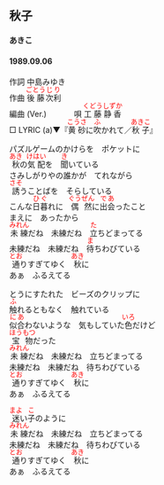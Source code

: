 <style type="text/css">
	ruby{
	    ruby-position: over;
	}
	ruby > rt{font-size: 12px;color:red;}
	p{font:16px;font-size: '楷体'}
</style>
## 秋子
#### あきこ
#### 1989.09.06


作詞     中島みゆき  
作曲      <ruby><rb>後藤</rb><rp>(</rp><rt>ごとう</rt><rp>)</rp></ruby><ruby><rb>次</rb><rp>(</rp><rt>じ</rt><rp>)</rp></ruby><ruby><rb>利</rb><rp>(</rp><rt>り</rt><rp>)</rp></ruby>  
編曲 (Ver.) 　　　 
唄       <ruby><rb>工藤</rb><rp>(</rp><rt>くどう</rt><rp>)</rp></ruby><ruby><rb>静香</rb><rp>(</rp><rt>しずか</rt><rp>)</rp></ruby>  
□ LYRIC (a)▼『<ruby><rb>黄砂</rb><rp>(</rp><rt>こうさ</rt><rp>)</rp></ruby>に<ruby><rb>吹</rb><rp>(</rp><rt>ふ</rt><rp>)</rp></ruby>かれて／<ruby><rb>秋子</rb><rp>(</rp><rt>あきこ</rt><rp>)</rp></ruby>』　　　  
  
  
パズルゲームのかけらを　ポケットに  
<ruby><rb>秋</rb><rp>(</rp><rt>あき</rt><rp>)</rp></ruby>の<ruby><rb>気配</rb><rp>(</rp><rt>けはい</rt><rp>)</rp></ruby>を　<ruby><rb>聞</rb><rp>(</rp><rt>き</rt><rp>)</rp></ruby>いている  
さみしがりやの誰かが　てれながら  
<ruby><rb>誘</rb><rp>(</rp><rt>さそ</rt><rp>)</rp></ruby>うことばを　そらしている  
こんな<ruby><rb>日暮</rb><rp>(</rp><rt>ひぐ</rt><rp>)</rp></ruby>れに　<ruby><rb>偶然</rb><rp>(</rp><rt>ぐうぜん</rt><rp>)</rp></ruby>に<ruby><rb>出会</rb><rp>(</rp><rt>であ</rt><rp>)</rp></ruby>ったこと  
まえに　あったから  
<ruby><rb>未練</rb><rp>(</rp><rt>みれん</rt><rp>)</rp></ruby>だね　未練だね　<ruby><rb>立</rb><rp>(</rp><rt>た</rt><rp>)</rp></ruby>ちどまってる  
未練だね　未練だね　<ruby><rb>待</rb><rp>(</rp><rt>ま</rt><rp>)</rp></ruby>ちわびている  
<ruby><rb>通</rb><rp>(</rp><rt>とお</rt><rp>)</rp></ruby>りすぎてゆく　<ruby><rb>秋</rb><rp>(</rp><rt>あき</rt><rp>)</rp></ruby>に  
あぁ　ふるえてる  
  
とうにすたれた　ビーズのクリップに  
<ruby><rb>触</rb><rp>(</rp><rt>ふ</rt><rp>)</rp></ruby>れるともなく　触れている  
<ruby><rb>似合</rb><rp>(</rp><rt>にあ</rt><rp>)</rp></ruby>わないような　気もしていた<ruby><rb>色</rb><rp>(</rp><rt>いろ</rt><rp>)</rp></ruby>だけど  
<ruby><rb>宝物</rb><rp>(</rp><rt>ほうもつ</rt><rp>)</rp></ruby>だった  
<ruby><rb>未練</rb><rp>(</rp><rt>みれん</rt><rp>)</rp></ruby>だね　未練だね　立ちどまってる  
未練だね　未練だね　待ちわびている  
<ruby><rb>通</rb><rp>(</rp><rt>とお</rt><rp>)</rp></ruby>りすぎてゆく　<ruby><rb>秋</rb><rp>(</rp><rt>あき</rt><rp>)</rp></ruby>に  
あぁ　ふるえてる  
  
<ruby><rb>迷</rb><rp>(</rp><rt>まよ</rt><rp>)</rp></ruby>い<ruby><rb>子</rb><rp>(</rp><rt>こ</rt><rp>)</rp></ruby>のように  
<ruby><rb>未練</rb><rp>(</rp><rt>みれん</rt><rp>)</rp></ruby>だね　未練だね　立ちどまってる  
未練だね　未練だね　待ちわびている  
<ruby><rb>通</rb><rp>(</rp><rt>とお</rt><rp>)</rp></ruby>りすぎてゆく　<ruby><rb>秋</rb><rp>(</rp><rt>あき</rt><rp>)</rp></ruby>に  
あぁ　ふるえてる  